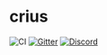 # crius

![CI](https://github.com/crius-engine/crius/workflows/CI/badge.svg)
[![Gitter](https://badges.gitter.im/crius-engine/community.svg)](https://gitter.im/crius-engine/community?utm_source=badge&utm_medium=badge&utm_campaign=pr-badge)
[![Discord](https://img.shields.io/discord/685842947195011104?color=blue&logo=discord)](https://discordapp.com/channels/685842947195011104/685842947199205383)
